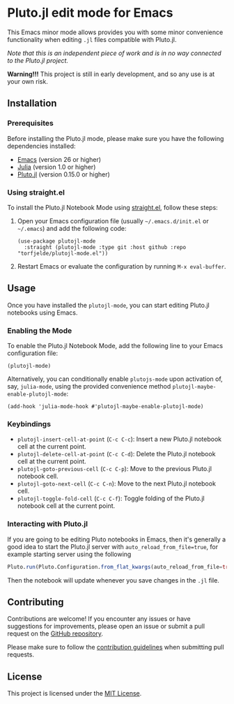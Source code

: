 # Pluto.jl edit mode for Emacs

This Emacs minor mode allows provides you with some minor convenience functionality when editing `.jl` files compatible with Pluto.jl.

_Note that this is an independent piece of work and is in no way connected to the Pluto.jl project._

**Warning!!!** This project is still in early development, and so any use is at your own risk.

## Installation

### Prerequisites

Before installing the Pluto.jl mode, please make sure you have the following dependencies installed:

- [Emacs](https://www.gnu.org/software/emacs/) (version 26 or higher)
- [Julia](https://julialang.org/) (version 1.0 or higher)
- [Pluto.jl](https://github.com/fonsp/Pluto.jl) (version 0.15.0 or higher)

### Using straight.el

To install the Pluto.jl Notebook Mode using [straight.el](https://github.com/raxod502/straight.el), follow these steps:

1. Open your Emacs configuration file (usually `~/.emacs.d/init.el` or `~/.emacs`) and add the following code:

   ```emacs-lisp
   (use-package plutojl-mode
     :straight (plutojl-mode :type git :host github :repo "torfjelde/plutojl-mode.el"))
   ```

2. Restart Emacs or evaluate the configuration by running `M-x eval-buffer`.

## Usage

Once you have installed the `plutojl-mode`, you can start editing Pluto.jl notebooks using Emacs.

### Enabling the Mode

To enable the Pluto.jl Notebook Mode, add the following line to your Emacs configuration file:

```emacs-lisp
(plutojl-mode)
```

Alternatively, you can conditionally enable `plutojs-mode` upon activation of, say, `julia-mode`, using the provided convenience method `plutojl-maybe-enable-plutojl-mode`:

```emacs-lisp
(add-hook 'julia-mode-hook #'plutojl-maybe-enable-plutojl-mode)
```

### Keybindings

- `plutojl-insert-cell-at-point` (`C-c C-c`): Insert a new Pluto.jl notebook cell at the current point.
- `plutojl-delete-cell-at-point` (`C-c C-d`): Delete the Pluto.jl notebook cell at the current point.
- `plutojl-goto-previous-cell` (`C-c C-p`): Move to the previous Pluto.jl notebook cell.
- `plutojl-goto-next-cell` (`C-c C-n`): Move to the next Pluto.jl notebook cell.
- `plutojl-toggle-fold-cell` (`C-c C-f`): Toggle folding of the Pluto.jl notebook cell at the current point.

### Interacting with Pluto.jl

If you are going to be editing Pluto notebooks in Emacs, then it's generally a good idea to start the Pluto.jl server with `auto_reload_from_file=true`, for example starting server using the following

``` julia
Pluto.run(Pluto.Configuration.from_flat_kwargs(auto_reload_from_file=true))
```

Then the notebook will update whenever you save changes in the `.jl` file.

## Contributing

Contributions are welcome! If you encounter any issues or have suggestions for improvements, please open an issue or submit a pull request on the [GitHub repository](https://github.com/torfjelde/plutojl-mode.el).

Please make sure to follow the [contribution guidelines](CONTRIBUTING.md) when submitting pull requests.

## License

This project is licensed under the [MIT License](LICENSE).
